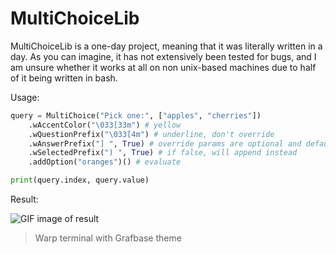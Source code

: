 # MultiChoiceLib

MultiChoiceLib is a one-day project, meaning that it was literally written in a day. As you can imagine, it has not extensively been tested for bugs, and I am unsure whether it works at all on non unix-based machines due to half of it being written in bash.

Usage:
```python
query = MultiChoice("Pick one:", ["apples", "cherries"])
    .wAccentColor("\033[33m") # yellow
    .wQuestionPrefix("\033[4m") # underline, don't override
    .wAnswerPrefix("] ", True) # override params are optional and default to false
    .wSelectedPrefix(") ", True) # if false, will append instead
    .addOption("oranges")() # evaluate

print(query.index, query.value)
```

Result:

![GIF image of result](https://github.com/user-attachments/assets/824a3c3c-3f49-4f0d-89f6-991eee31702b)
> Warp terminal with Grafbase theme

